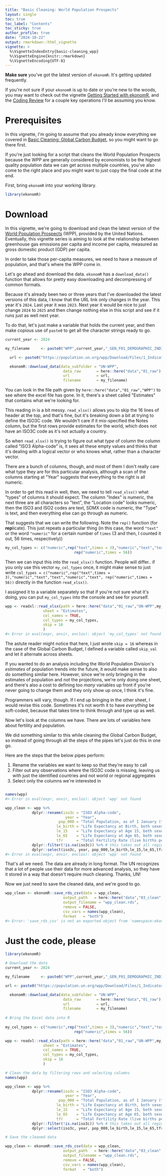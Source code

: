 ```yaml
---
title: "Basic Cleaning: World Population Prospects"
layout: single
toc: true
toc_label: "Contents"
toc_sticky: true
author_profile: true
date: "2024-10-22"
output: rmarkdown::html_vignette
vignette: >
  %\VignetteIndexEntry{basic-cleaning_wpp}
  %\VignetteEngine{knitr::rmarkdown}
  %\VignetteEncoding{UTF-8}
---
```



**Make sure** you've got the latest version of `ekonomR`. It's getting updated frequently. 

If you're not sure if your `ekonomR` is up to date or you're new to the woods, you may want to check out the vignette [Getting Started with ekonomR](https://stallman-j.github.io/ekonomR/vignettes/getting-started-with-ekonomR/), and the [Coding Review](https://stallman-j.github.io/ekonomR/vignettes/coding-review/) for a couple key operations I'll be assuming you know.

# Prerequisites

In this vignette, I'm going to assume that you already know everything we covered in [Basic Cleaning: Global Carbon Budget](https://stallman-j.github.io/ekonomR/vignettes/basic-cleaning_gcb/), so you might want to go there first. 

If you're just looking for a script that cleans the World Population Prospects because the WPP are generally considered by economists to be the highest quality population data we can get across multiple countries, you've also come to the right place and you might want to just copy the final code at the end.

First, bring `ekonomR` into your working library.


``` r
library(ekonomR)
```

# Download

In this vignette, we're going to download and clean the latest version of the [World Population Prospects](https://population.un.org/wpp/Download/Standard/MostUsed/) (WPP), provided by the United Nations. Eventually, this vignette series is aiming to look at the relationship between greenhouse gas emissions per capita and income per capita, measured as gross domestic product (GDP) per capita.

In order to take those per-capita measures, we need to have a measure of population, and that's where the WPP come in.

Let's go ahead and download the data. `ekonomR` has a `download_data()` function that allows for pretty easy downloading and decompressing of common formats. 

Because it's already been two or three years that I've downloaded the latest versions of this data, I know that the URL link only changes in the year. This year it's `2024`. Last year it was `2023`. Next year it would be nice to just change `2024` to `2025` and then change nothing else in this script and see if it runs just as well next year.

To do that, let's just make a variable that holds the current year, and then make copious use of `paste0` to get all the character strings ready to go.


``` r
current_year <- 2024

my_filename     <- paste0("WPP",current_year,"_GEN_F01_DEMOGRAPHIC_INDICATORS_COMPACT.xlsx")

  url <- paste0("https://population.un.org/wpp/Download/Files/1_Indicator%20(Standard)/EXCEL_FILES/1_General/WPP",current_year,"_GEN_F01_DEMOGRAPHIC_INDICATORS_COMPACT.xlsx")

  ekonomR::download_data(data_subfolder = "UN-WPP",
                          data_raw       = here::here("data","01_raw"),
                          url            = url,
                          filename       = my_filename)
```

You can look in the file path given by `here::here("data","01_raw","WPP")` to see where the excel file has gone. In it, there's a sheet called "Estimates" that contains what we're looking for.

This reading in is a bit messy. `read_xlsx()` allows you to skip the 16 lines of header at the top, and that's fine, but it's breaking down a bit at trying to define the ISO3C code. We wouldn't care if it mis-specified the Notes column, but the first rows provide estimates for the world, which does not have an ISO3C code as it's not actually a country.

So when `read_xlsx()` is trying to figure out what *type* of column the column called "ISO3 Alpha-code" is, it sees all these empty values and thinks that it's dealing with a logical vector or who knows what, rather than a character vector.

There are a bunch of columns, though, and most of them I don't really care what type they are for this particular analysis, although a scan of the columns starting at "Year" suggests that everything to the right is all numeric. 

In order to get this read in well, then, we need to tell `read_xlsx()` what "types" of columns it should expect. The column "Index" is numeric, the next three are all characters so "text", the "Location code" looks numeric, then the ISO3 and ISO2 codes are text, SDMX code is numeric, the "Type" is text, and then everything else can go through as numeric.

That suggests that we can write the following. Note the `rep()` function (for **rep**licate). This just repeats a particular thing (in this case, the word `"text"` or the word `"numeric"` for a certain number of `times` (3 and then, I counted it out, 56 times, respectively)) 


``` r
my_col_types <- c("numeric",rep("text",times = 3),"numeric","text","text","numeric","text",
                               rep("numeric",times = 56))
```

Then we can input this into the `read_xlsx()` function. People will differ.. if you only use this vector `my_col_types` once, it might make sense to just write `col_types = c("numeric",rep("text",times = 3),"numeric","text","text","numeric","text", rep("numeric",times = 56))` directly in the function `read_xlsx()`. 

I assigned it to a variable separately so that if you're not sure what it's doing, you can put `my_col_types` into the console and see for yourself.


``` r
wpp <- readxl::read_xlsx(path = here::here("data","01_raw","UN-WPP",my_filename),
                 sheet = "Estimates",
                 col_names = TRUE,
                 col_types = my_col_types,
                 skip = 16
                 )
#> Error in eval(expr, envir, enclos): object 'my_col_types' not found
```

The astute reader might notice that here, I just wrote `skip = 16` whereas in the case of the Global Carbon Budget, I defined a variable called `skip_val` and let it alternate across sheets.

If you wanted to do an analysis including the World Population Division's *estimates* of population trends into the future, it would make sense to also do something similar here. However, since we're only bringing in the estimates of population and not the projections, we're only doing one sheet, and there's also a cost to defining too *many* variables up front if you're never going to change them and they only show up once, I think it's fine.

Programmers will vary, though. If I end up bringing in the other sheet, I would revise this code. Sometimes it's not worth it to have *everything* be soft-coded, because that takes time to think through and type up as well.

Now let's look at the columns we have. There are lots of variables here about fertility and population. 

We did something similar to this while cleaning the Global Carbon Budget, so instead of going through all the steps of the pipes let's just do this in one go.

Here are the steps that the below pipes perform:

1. Rename the variables we want to keep so that they're easy to call
2. Filter out any observations where the ISO3C code is missing, leaving us with just the identified countries and not world or regional aggregates
3. Select only the columns we're interested in


``` r

names(wpp)
#> Error in eval(expr, envir, enclos): object 'wpp' not found

wpp_clean <- wpp %>%
            dplyr::rename(iso3c = "ISO3 Alpha-code",
                           year = "Year",
                        pop_000 = "Total Population, as of 1 January (thousands)",
                       le_birth = "Life Expectancy at Birth, both sexes (years)",
                       le_15    = "Life Expectancy at Age 15, both sexes (years)",
                       le_65    = "Life Expectancy at Age 65, both sexes (years)",
                       tfr      = "Total Fertility Rate (live births per woman)") %>%
            dplyr::filter(!is.na(iso3c)) %>% # this takes out all regions and just leaves countries
            dplyr::select(iso3c, year, pop_000,le_birth,le_15,le_65,tfr)
#> Error in eval(expr, envir, enclos): object 'wpp' not found
```

That's all we need. The data are already in long format. The UN recognizes that a lot of people use their data for more advanced analysis, so they have it stored in a way that doesn't require much cleaning. Thanks, UN!

Now we just need to save the cleaned data, and we're good to go.

``` r
wpp_clean <- ekonomR::save_rds_csv(data = wpp_clean,
                          output_path   = here::here("data","03_clean","WPP"),
                          output_filename = "wpp_clean.rds",
                          remove = FALSE,
                          csv_vars = names(wpp_clean),
                          format   = "both")
#> Error: 'save_rds_csv' is not an exported object from 'namespace:ekonomR'
```

# Just the code, please


``` r
library(ekonomR)

# Download the data
current_year <- 2024

my_filename     <- paste0("WPP",current_year,"_GEN_F01_DEMOGRAPHIC_INDICATORS_COMPACT.xlsx")

url <- paste0("https://population.un.org/wpp/Download/Files/1_Indicator%20(Standard)/EXCEL_FILES/1_General/WPP",current_year,"_GEN_F01_DEMOGRAPHIC_INDICATORS_COMPACT.xlsx")

  ekonomR::download_data(data_subfolder = "UN-WPP",
                          data_raw       = here::here("data","01_raw"),
                          url            = url,
                          filename       = my_filename)
  
# Bring the Excel data into R
  
my_col_types <- c("numeric",rep("text",times = 3),"numeric","text","text","numeric","text",
                               rep("numeric",times = 56))

wpp <- readxl::read_xlsx(path = here::here("data","01_raw","UN-WPP",my_filename),
                 sheet = "Estimates",
                 col_names = TRUE,
                 col_types = my_col_types,
                 skip = 16
                 )

# Clean the data by filtering rows and selecting columns
names(wpp)

wpp_clean <- wpp %>%
            dplyr::rename(iso3c = "ISO3 Alpha-code",
                           year = "Year",
                        pop_000 = "Total Population, as of 1 January (thousands)",
                       le_birth = "Life Expectancy at Birth, both sexes (years)",
                       le_15    = "Life Expectancy at Age 15, both sexes (years)",
                       le_65    = "Life Expectancy at Age 65, both sexes (years)",
                       tfr      = "Total Fertility Rate (live births per woman)") %>%
            dplyr::filter(!is.na(iso3c)) %>% # this takes out all regions and just leaves countries
            dplyr::select(iso3c, year, pop_000,le_birth,le_15,le_65,tfr)

# Save the cleaned data

wpp_clean <- ekonomR::save_rds_csv(data = wpp_clean,
                          output_path   = here::here("data","03_clean","WPP"),
                          output_filename = "wpp_clean.rds",
                          remove = FALSE,
                          csv_vars = names(wpp_clean),
                          format   = "both")

```
